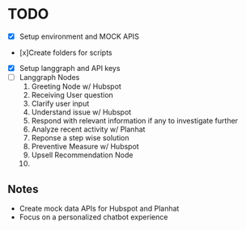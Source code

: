 # TODO

- [x] Setup environment and MOCK APIS
- [x]Create folders for scripts
- [x] Setup langgraph and API keys
- [ ] Langgraph Nodes
  1. Greeting Node w/ Hubspot
  2. Receiving User question
  3. Clarify user input
  4. Understand issue w/ Hubspot
  5. Respond with relevant information if any to investigate further
  6. Analyze recent activity w/ Planhat
  7. Reponse a step wise solution
  8. Preventive Measure w/ Hubspot
  9. Upsell Recommendation Node
  10.

## Notes

- Create mock data APIs for Hubspot and Planhat
- Focus on a personalized chatbot experience
